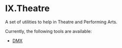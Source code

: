 # IX.Theatre

A set of utilities to help in Theatre and Performing Arts.

Currently, the following tools are available:

- [DMX](DMX/readme.md)